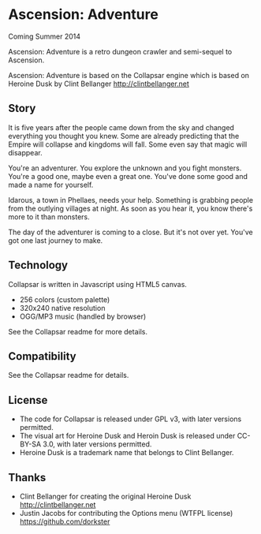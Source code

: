 # Ascension: Adventure

Coming Summer 2014

Ascension: Adventure is a retro dungeon crawler and semi-sequel to Ascension.

Ascension: Adventure is based on the Collapsar engine which is based on Heroine Dusk by Clint Bellanger http://clintbellanger.net

## Story

It is five years after the people came down from the sky and changed everything you thought you knew. Some are already predicting that the Empire will collapse and kingdoms will fall. Some even say that magic will disappear.

You're an adventurer. You explore the unknown and you fight monsters. You're a good one, maybe even a great one. You've done some good and made a name for yourself.

Idarous, a town in Phellaes, needs your help. Something is grabbing people from the outlying villages at night. As soon as you hear it, you know there's more to it than monsters.

The day of the adventurer is coming to a close. But it's not over yet. You've got one last journey to make.

## Technology

Collapsar is written in Javascript using HTML5 canvas.

* 256 colors (custom palette)
* 320x240 native resolution
* OGG/MP3 music (handled by browser)

See the Collapsar readme for more details.

## Compatibility

See the Collapsar readme for details.

## License

* The code for Collapsar is released under GPL v3, with later versions permitted.
* The visual art for Heroine Dusk and Heroin Dusk is released under CC-BY-SA 3.0, with later versions permitted.
* Heroine Dusk is a trademark name that belongs to Clint Bellanger.

## Thanks

* Clint Bellanger for creating the original Heroine Dusk http://clintbellanger.net
* Justin Jacobs for contributing the Options menu (WTFPL license) https://github.com/dorkster